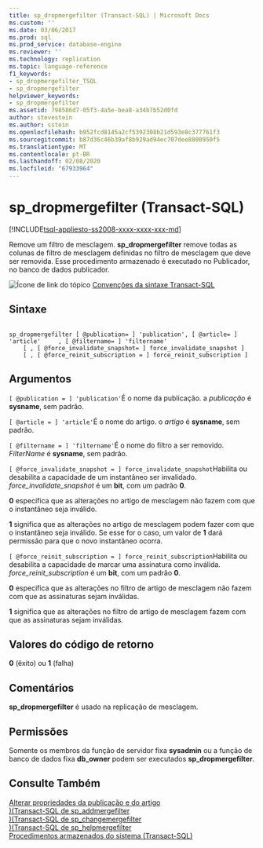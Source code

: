 ```yaml
---
title: sp_dropmergefilter (Transact-SQL) | Microsoft Docs
ms.custom: ''
ms.date: 03/06/2017
ms.prod: sql
ms.prod_service: database-engine
ms.reviewer: ''
ms.technology: replication
ms.topic: language-reference
f1_keywords:
- sp_dropmergefilter_TSQL
- sp_dropmergefilter
helpviewer_keywords:
- sp_dropmergefilter
ms.assetid: 798586d7-05f3-4a5e-bea8-a34b7b52d0fd
author: stevestein
ms.author: sstein
ms.openlocfilehash: b952fcd8145a2cf5392308b21d593e8c377761f3
ms.sourcegitcommit: b87d36c46b39af8b929ad94ec707dee8800950f5
ms.translationtype: MT
ms.contentlocale: pt-BR
ms.lasthandoff: 02/08/2020
ms.locfileid: "67933964"
---
```

# <a name="sp_dropmergefilter-transact-sql"></a>sp_dropmergefilter (Transact-SQL)
[!INCLUDE[tsql-appliesto-ss2008-xxxx-xxxx-xxx-md](../../includes/tsql-appliesto-ss2008-xxxx-xxxx-xxx-md.md)]

  Remove um filtro de mesclagem. **sp_dropmergefilter** remove todas as colunas de filtro de mesclagem definidas no filtro de mesclagem que deve ser removida. Esse procedimento armazenado é executado no Publicador, no banco de dados publicador.  
  
 ![Ícone de link do tópico](../../database-engine/configure-windows/media/topic-link.gif "Ícone de link do tópico") [Convenções da sintaxe Transact-SQL](../../t-sql/language-elements/transact-sql-syntax-conventions-transact-sql.md)  
  
## <a name="syntax"></a>Sintaxe  
  
```  
  
sp_dropmergefilter [ @publication= ] 'publication', [ @article= ] 'article'     , [ @filtername= ] 'filtername'  
    [ , [ @force_invalidate_snapshot= ] force_invalidate_snapshot ]  
    [ , [ @force_reinit_subscription = ] force_reinit_subscription ]  
```  
  
## <a name="arguments"></a>Argumentos  
`[ @publication = ] 'publication'`É o nome da publicação. a *publicação* é **sysname**, sem padrão.  
  
`[ @article = ] 'article'`É o nome do artigo. o *artigo* é **sysname**, sem padrão.  
  
`[ @filtername = ] 'filtername'`É o nome do filtro a ser removido. *FilterName* é **sysname**, sem padrão.  
  
`[ @force_invalidate_snapshot = ] force_invalidate_snapshot`Habilita ou desabilita a capacidade de um instantâneo ser invalidado. *force_invalidate_snapshot* é um **bit**, com um padrão **0**.  
  
 **0** especifica que as alterações no artigo de mesclagem não fazem com que o instantâneo seja inválido.  
  
 **1** significa que as alterações no artigo de mesclagem podem fazer com que o instantâneo seja inválido. Se esse for o caso, um valor de **1** dará permissão para que o novo instantâneo ocorra.  
  
`[ @force_reinit_subscription = ] force_reinit_subscription`Habilita ou desabilita a capacidade de marcar uma assinatura como inválida. *force_reinit_subscription* é um **bit**, com um padrão **0**.  
  
 **0** especifica que as alterações no filtro de artigo de mesclagem não fazem com que as assinaturas sejam inválidas.  
  
 **1** significa que as alterações no filtro de artigo de mesclagem fazem com que as assinaturas sejam inválidas.  
  
## <a name="return-code-values"></a>Valores do código de retorno  
 **0** (êxito) ou **1** (falha)  
  
## <a name="remarks"></a>Comentários  
 **sp_dropmergefilter** é usado na replicação de mesclagem.  
  
## <a name="permissions"></a>Permissões  
 Somente os membros da função de servidor fixa **sysadmin** ou a função de banco de dados fixa **db_owner** podem ser executados **sp_dropmergefilter**.  
  
## <a name="see-also"></a>Consulte Também  
 [Alterar propriedades da publicação e do artigo](../../relational-databases/replication/publish/change-publication-and-article-properties.md)   
 [&#41;&#40;Transact-SQL de sp_addmergefilter](../../relational-databases/system-stored-procedures/sp-addmergefilter-transact-sql.md)   
 [&#41;&#40;Transact-SQL de sp_changemergefilter](../../relational-databases/system-stored-procedures/sp-changemergefilter-transact-sql.md)   
 [&#41;&#40;Transact-SQL de sp_helpmergefilter](../../relational-databases/system-stored-procedures/sp-helpmergefilter-transact-sql.md)   
 [Procedimentos armazenados do sistema &#40;Transact-SQL&#41;](../../relational-databases/system-stored-procedures/system-stored-procedures-transact-sql.md)  
  
  

